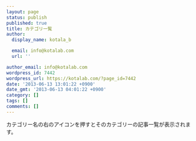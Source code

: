 ```yaml
---
layout: page
status: publish
published: true
title: カテゴリ一覧
author:
  display_name: kotala_b

  email: info@kotalab.com
  url: ''

author_email: info@kotalab.com
wordpress_id: 7442
wordpress_url: https://kotalab.com/?page_id=7442
date: '2013-06-13 13:01:22 +0900'
date_gmt: '2013-06-13 04:01:22 +0900'
category: []
tags: []
comments: []
---
```

<p>カテゴリー名の右のアイコンを押すとそのカテゴリーの記事一覧が表示されます。<br />
<!-- SITEMAP CONTENT REPLACE POINT --></p>
